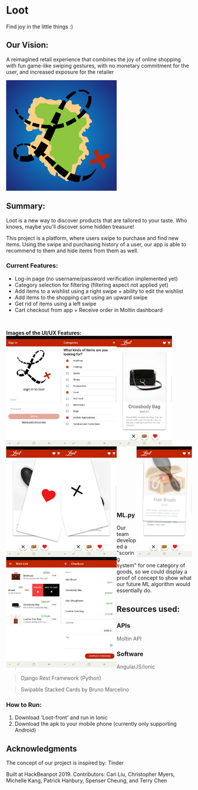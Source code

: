 # Loot
Find joy in the little things :)

## Our Vision:
A reimagined retail experience that combines the joy of online shopping with fun game-like swiping gestures, with no monetary commitment for the user, and increased exposure for the retailer
<br />

<img src = "https://github.com/scheung97/Loot/blob/master/Images/Logo.png" align = center width = 300 height = 300/>


## Summary:
Loot is a new way to discover products that are tailored to your taste. Who knows, maybe you'll discover some hidden treasure!

This project is a platform, where users swipe to purchase and find new items. Using the swipe and purchasing history of a user, our app is able to recommend to them and hide items from them as well.

### Current Features:
- Log-in page (no username/password verification implemented yet)
- Category selection for filtering (filtering aspect not applied yet)
- Add items to a wishlist using a right swipe + ability to edit the wishlist
- Add items to the shopping cart using an upward swipe
- Get rid of items using a left swipe
- Cart checkout from app + Receive order in Moltin dashboard

 <br />

__Images of the UI/UX Features:__
<br />
<img src="https://github.com/scheung97/Loot/blob/master/Images/login-page.jpg" align = left width = 150 height = 300/>
<img src="https://github.com/scheung97/Loot/blob/master/Images/Categories.jpg" align = left width = 150 height = 300/>
<img src="https://github.com/scheung97/Loot/blob/master/Images/MainScreen.jpg" align = left width = 150 height = 300/>
<img src="https://github.com/scheung97/Loot/blob/master/Images/SwipeUP.jpg" align = right width = 150 height = 300/>
<img src="https://github.com/scheung97/Loot/blob/master/Images/SwipeRight.jpg" align = left width = 150 height = 300/>
<img src="https://github.com/scheung97/Loot/blob/master/Images/SwipeLeft.jpg" align = left width = 150 height = 300/>
<img src="https://github.com/scheung97/Loot/blob/master/Images/Wishlist.jpg"  align = left width = 150 height = 300/>
<img src="https://github.com/scheung97/Loot/blob/master/Images/CheckoutPage.jpg"  align = left width = 150 height = 300/>
<br /> <br /> <br /> <br /> <br /> <br /> <br /> <br /> <br /> <br /> <br /> <br /> <br /> <br /> <br /> <br /> <br /> <br /> <br /> <br /> <br /> <br /> <br /> <br /> <br /><br />

### ML.py
Our team developed a "scoring system" for one category of goods, so we could display a proof of concept to show what our future ML algorithm would essentially do.

## Resources used:
### APIs
> Moltin API

### Software
> AngularJS/Ionic

> Django Rest Framework (Python)

> Swipable Stacked Cards by Bruno Marcelino

### How to Run: 
1. Download 'Loot-front' and run in Ionic <br />
2. Download the apk to your mobile phone (currently only supporting Android)


## Acknowledgments
The concept of our project is inspired by: Tinder

Built at HackBeanpot 2019.
Contributors: Cari Liu, Christopher Myers, Michelle Kang, Patrick Hanbury, Spenser Cheung, and Terry Chen

